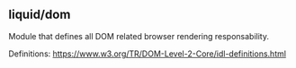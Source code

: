 liquid/dom
---

Module that defines all DOM related browser rendering responsability.

Definitions: https://www.w3.org/TR/DOM-Level-2-Core/idl-definitions.html